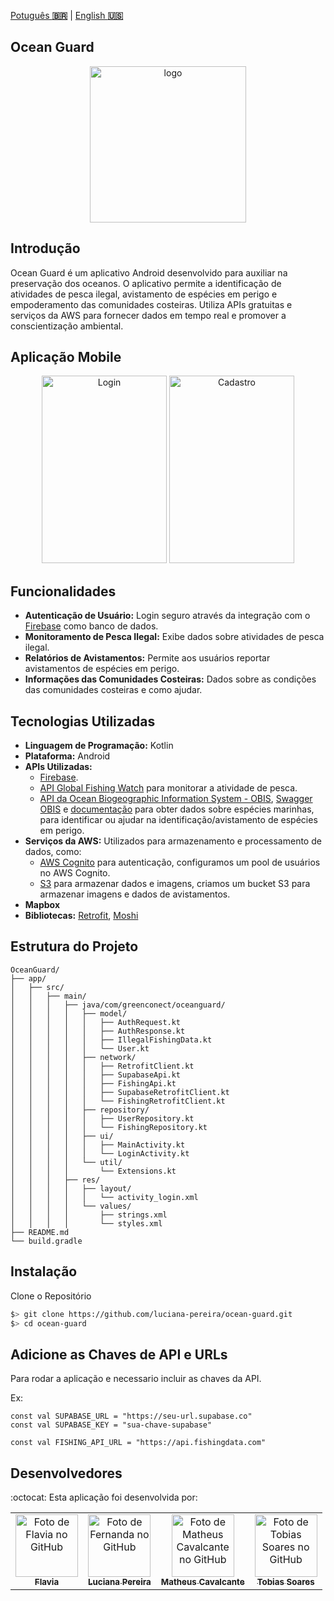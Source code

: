 <a href="" target="_blank">Potuguês **🇧🇷**</a> | <a href="./README_en.md" target="_blank">English **🇺🇸**</a>

## Ocean Guard

<div align="center">
    <img src="https://github.com/luciana-pereira/ocean-guard/assets/37550557/b1f94ae5-4215-45c7-8b28-fb49a6815fd8" alt="logo" width="250" height="250">
</div>

## Introdução
Ocean Guard é um aplicativo Android desenvolvido para auxiliar na preservação dos oceanos. O aplicativo permite a identificação de atividades de pesca ilegal, avistamento de espécies em perigo e empoderamento das comunidades costeiras. 
Utiliza APIs gratuitas e serviços da AWS para fornecer dados em tempo real e promover a conscientização ambiental. 

## Aplicação Mobile

<div align="center">
    <img src="https://github.com/luciana-pereira/ocean-guard/assets/37550557/23e73cde-5832-4426-b4c4-4990802fd7f2" alt="Login" width=200" height="300">
    <img src="https://github.com/luciana-pereira/ocean-guard/assets/37550557/db1d8d9e-3fba-49f5-9907-5d867482033e" alt="Cadastro" width="200" height="300">
</div>

## Funcionalidades
- **Autenticação de Usuário:** Login seguro através da integração com o [Firebase]() como banco de dados.
- **Monitoramento de Pesca Ilegal:** Exibe dados sobre atividades de pesca ilegal.
- **Relatórios de Avistamentos:** Permite aos usuários reportar avistamentos de espécies em perigo.
- **Informações das Comunidades Costeiras:** Dados sobre as condições das comunidades costeiras e como ajudar.

## Tecnologias Utilizadas
- **Linguagem de Programação:** Kotlin
- **Plataforma:** Android
- **APIs Utilizadas:** 
  - [Firebase]().
  - [API Global Fishing Watch]() para monitorar a atividade de pesca.
  - [API da Ocean Biogeographic Information System - OBIS](https://obis.org/), [Swagger OBIS](https://api.obis.org/) e [documentação](https://manual.obis.org/access) para obter dados sobre espécies marinhas, para identificar ou ajudar na identificação/avistamento de espécies em perigo.
- **Serviços da AWS:** Utilizados para armazenamento e processamento de dados, como:
  - [AWS Cognito]() para autenticação, configuramos um pool de usuários no AWS Cognito.
  - [S3]() para armazenar dados e imagens, criamos um bucket S3 para armazenar imagens e dados de avistamentos.
- **Mapbox** 
- **Bibliotecas:** [Retrofit](), [Moshi](https://github.com/square/moshi)

## Estrutura do Projeto
```
OceanGuard/
├── app/
│   ├── src/
│   │   ├── main/
│   │   │   ├── java/com/greenconect/oceanguard/
│   │   │   │   ├── model/
│   │   │   │   │   ├── AuthRequest.kt
│   │   │   │   │   ├── AuthResponse.kt
│   │   │   │   │   ├── IllegalFishingData.kt
│   │   │   │   │   └── User.kt
│   │   │   │   ├── network/
│   │   │   │   │   ├── RetrofitClient.kt
│   │   │   │   │   ├── SupabaseApi.kt
│   │   │   │   │   ├── FishingApi.kt
│   │   │   │   │   ├── SupabaseRetrofitClient.kt
│   │   │   │   │   └── FishingRetrofitClient.kt
│   │   │   │   ├── repository/
│   │   │   │   │   ├── UserRepository.kt
│   │   │   │   │   └── FishingRepository.kt
│   │   │   │   ├── ui/
│   │   │   │   │   ├── MainActivity.kt
│   │   │   │   │   └── LoginActivity.kt
│   │   │   │   └── util/
│   │   │   │       └── Extensions.kt
│   │   │   ├── res/
│   │   │   │   ├── layout/
│   │   │   │   │   └── activity_login.xml
│   │   │   │   └── values/
│   │   │   │       ├── strings.xml
│   │   │   │       └── styles.xml
├── README.md
└── build.gradle
```

## Instalação
Clone o Repositório

```bash
$> git clone https://github.com/luciana-pereira/ocean-guard.git
$> cd ocean-guard
```

## Adicione as Chaves de API e URLs
Para rodar a aplicação e necessario incluir as chaves da API.

Ex:
```
const val SUPABASE_URL = "https://seu-url.supabase.co"
const val SUPABASE_KEY = "sua-chave-supabase"

const val FISHING_API_URL = "https://api.fishingdata.com"
```

## Desenvolvedores
:octocat:
Esta aplicação foi desenvolvida por:

<table align="center">
  <tr>
    <td align="center">
      <a href="https://github.com/flavialbraz" target="_blank">
        <img src="https://avatars.githubusercontent.com/u/78583429?v=4" width="100px;" alt="Foto de Flavia no GitHub"/><br>
        <sub>
          <b>Flavia </b>
        </sub>
      </a>
    </td>
     <td align="center">
      <a href="https://github.com/luciana-pereira" target="_blank">
        <img src="https://avatars.githubusercontent.com/u/37550557?v=4" width="100px;" alt="Foto de Fernanda no GitHub"/><br>
        <sub>
          <b>Luciana Pereira</b>
        </sub>
      </a>
    </td>
    <td align="center">
      <a href="https://github.com/matheus-poro" target="_blank">
        <img src="https://avatars.githubusercontent.com/u/111644802?v=4" width="100px;" alt="Foto de Matheus Cavalcante no GitHub"/><br>
        <sub>
          <b>Matheus Cavalcante</b>
        </sub>
      </a>
    </td>
    <td align="center">
      <a href="https://github.com/TobiasGustavo" target="_blank">
        <img src="https://avatars.githubusercontent.com/u/88210620?v=4" width="100px;" alt="Foto de Tobias Soares no GitHub"/><br>
        <sub>
          <b>Tobias Soares</b>
        </sub>
      </a>
    </td>
  </tr>
</table>
